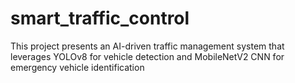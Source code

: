# smart_traffic_control
This project presents an AI-driven traffic management system that leverages YOLOv8 for vehicle detection and MobileNetV2 CNN for emergency vehicle identification
